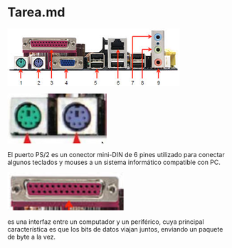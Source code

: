 # Tarea.md
![Conectors Externs](conectores.jpeg) 

![Conectors 1y2](2Y2SON4.png) 

El puerto PS/2 es un conector mini-DIN de 6 pines utilizado para conectar algunos teclados y mouses a un sistema informático compatible con PC.

![Conecor 3](3OOO3.png) 

es una interfaz entre un computador y un periférico, cuya principal característica es que los bits de datos viajan juntos, enviando un paquete de byte a la vez. 
